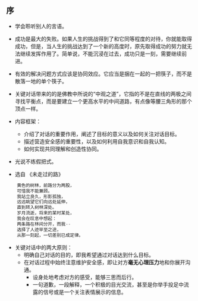 ## 序

- 学会聆听别人的言语。

- 成功是最大的失败。如果人生的挑战得到了和它同等程度的对待，你就能取得成功，但是，当人生的挑战达到了一个新的高度时，原先取得成功的努力就无法继续发挥作用了。简单说，不能沉浸在过去，成功只是一刻，需要继续前进。

- 有效的解决问题方式应该是协同效应。它应当是捆在一起的一把筷子，而不是散落一地的单个筷子。

- 关键对话带来的的是佛教中所说的“中观之道”，它指的不是在直线的两极之间寻找平衡点，而是要建立一个更高水平的中间道路，有点像等腰三角形的那个顶点一样。

- 内容框架：

  - 介绍了对话的重要作用，阐述了目标的意义以及如何关注对话目标。
  - 描述营造安全感的重要性，以及如何利用自我意识和自我认知。
  - 如何实现共同理解和创造性协同。
- 光说不练假把式。
- 选自 《未走过的路》
```C++
	黄色的树林，前路分为两股，
	可惜我不能兼顾。
	我站立良久，形影孤独，
	远远眺望它们向远处延伸，
	直到转入树林深处。
	岁月流逝，将来的某时某处，
	我会在叹息中想起：
	两条路在林间分开，而我--
	选择了人迹罕至之途，
	从那一刻起，一切差别已成定律。
```
- 关键对话中的两大原则：
	- 明确自己对话的目的，即我希望通过对话达到什么目标。
	- 在对话过程中始终注意维护安全感，即让对方**毫无心理压力**地和你展开沟通。
		- 设身处地考虑对方的感受，能够三思而后行。
		- 一句道歉，一段解释，一个积极的目光交流，甚至是你举手投足中流露的信号或是一个关注表情展示的信息。 	 	